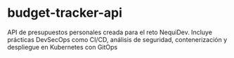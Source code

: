 # budget-tracker-api
API de presupuestos personales creada para el reto NequiDev. Incluye prácticas DevSecOps como CI/CD, análisis de seguridad, contenerización y despliegue en Kubernetes con GitOps
